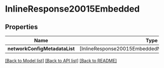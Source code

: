 # InlineResponse20015Embedded

## Properties
Name | Type | Description | Notes
------------ | ------------- | ------------- | -------------
**networkConfigMetadataList** | [InlineResponse20015EmbeddedNetworkConfigMetadataList] |  | 

[[Back to Model list]](../README.md#documentation-for-models) [[Back to API list]](../README.md#documentation-for-api-endpoints) [[Back to README]](../README.md)


